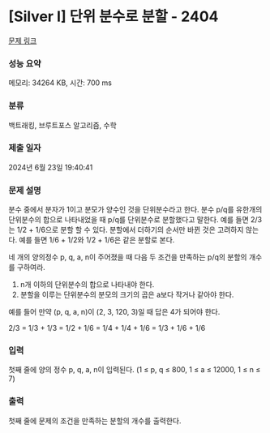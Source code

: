 # [Silver I] 단위 분수로 분할 - 2404 

[문제 링크](https://www.acmicpc.net/problem/2404) 

### 성능 요약

메모리: 34264 KB, 시간: 700 ms

### 분류

백트래킹, 브루트포스 알고리즘, 수학

### 제출 일자

2024년 6월 23일 19:40:41

### 문제 설명

<p>분수 중에서 분자가 1이고 분모가 양수인 것을 단위분수라고 한다. 분수 p/q를 유한개의 단위분수의 합으로 나타내었을 때 p/q를 단위분수로 분할했다고 말한다. 예를 들면 2/3는 1/2 + 1/6으로 분할 할 수 있다. 분할에서 더하기의 순서만 바뀐 것은 고려하지 않는다. 예를 들면 1/6 + 1/2와 1/2 + 1/6은 같은 분할로 본다.</p>

<p>네 개의 양의정수 p, q, a, n이 주어졌을 때 다음 두 조건을 만족하는 p/q의 분할의 개수를 구하여라.</p>

<ol>
	<li>n개 이하의 단위분수의 합으로 나타내야 한다.</li>
	<li>분할을 이루는 단위분수의 분모의 크기의 곱은 a보다 작거나 같아야 한다.</li>
</ol>

<p>예를 들어 만약 (p, q, a, n)이 (2, 3, 120, 3)일 때 답은 4가 되어야 한다.</p>

<p>2/3 = 1/3 + 1/3 = 1/2 + 1/6 = 1/4 + 1/4 + 1/6 = 1/3 + 1/6 + 1/6</p>

### 입력 

 <p>첫째 줄에 양의 정수 p, q, a, n이 입력된다. (1 ≤ p, q ≤ 800, 1 ≤ a ≤ 12000, 1 ≤ n ≤ 7)</p>

### 출력 

 <p>첫째 줄에 문제의 조건을 만족하는 분할의 개수를 출력한다.</p>

